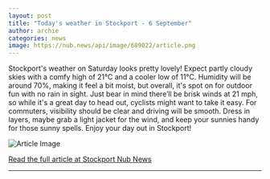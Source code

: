 ```yaml
---
layout: post
title: "Today's weather in Stockport - 6 September"
author: archie
categories: news
image: https://nub.news/api/image/689022/article.png
---
```

Stockport's weather on Saturday looks pretty lovely! Expect partly cloudy skies with a comfy high of 21°C and a cooler low of 11°C. Humidity will be around 70%, making it feel a bit moist, but overall, it's spot on for outdoor fun with no rain in sight. Just bear in mind there’ll be brisk winds at 21 mph, so while it's a great day to head out, cyclists might want to take it easy. For commuters, visibility should be clear and driving will be smooth. Dress in layers, maybe grab a light jacket for the wind, and keep your sunnies handy for those sunny spells. Enjoy your day out in Stockport!

![Article Image](https://nub.news/api/image/689022/article.png)

[Read the full article at Stockport Nub News](https://stockport.nub.news/news/weather-news/todays-weather-in-stockport-6-september-271128)

---
